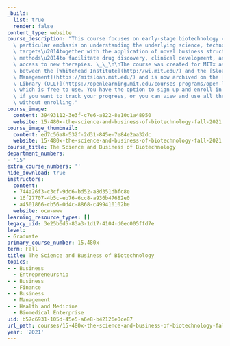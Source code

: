 ```yaml
---
_build:
  list: true
  render: false
content_type: website
course_description: "This course focuses on early-stage biotechnology companies with\
  \ particular emphasis on understanding the underlying science, technology, and disease\
  \ targets\u2014together with the application of novel business structures and financing\
  \ methods\u2014to facilitate drug discovery, clinical development, and greater patient\
  \ access to new therapies. \_\_\n\nThe course was created for MITx as a collaboration\
  \ between the [Whitehead Institute](http://wi.mit.edu/) and the [Sloan School of\
  \ Management](https://mitsloan.mit.edu/) and is now archived on the [Open Learning\
  \ Library (OLL)](https://openlearning.mit.edu/courses-programs/open-learning-library),\
  \ which is free to use. You have the option to sign up and enroll in each module\
  \ if you want to track your progress, or you can view and use all the materials\
  \ without enrolling."
course_image:
  content: 39493112-3e3f-c7e6-a822-8e10c1a48950
  website: 15-480x-the-science-and-business-of-biotechnology-fall-2021
course_image_thumbnail:
  content: ed7c56a8-532f-2d31-845e-7e84e2aa32dc
  website: 15-480x-the-science-and-business-of-biotechnology-fall-2021
course_title: The Science and Business of Biotechnology
department_numbers:
- '15'
extra_course_numbers: ''
hide_download: true
instructors:
  content:
  - 744a26f3-c3cf-9dd6-bd52-a8d351dbfc8e
  - 16f27707-4b5c-eb76-6cc8-a936b47682e0
  - a4501866-cb56-0d4c-8868-c499410102be
  website: ocw-www
learning_resource_types: []
legacy_uid: 3e25b6d5-83a3-1d17-4104-d0ec005ffd7e
level:
- Graduate
primary_course_number: 15.480x
term: Fall
title: The Science and Business of Biotechnology
topics:
- - Business
  - Entrepreneurship
- - Business
  - Finance
- - Business
  - Management
- - Health and Medicine
  - Biomedical Enterprise
uid: b57c6931-105d-45e5-a6e8-b42126e0ce87
url_path: courses/15-480x-the-science-and-business-of-biotechnology-fall-2021
year: '2021'
---
```

